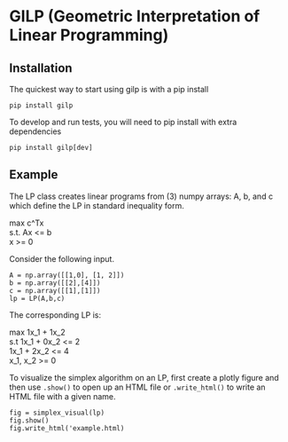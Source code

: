 # GILP (Geometric Interpretation of Linear Programming)

## Installation

The quickest way to start using gilp is with a pip install

```pip install gilp```

To develop and run tests, you will need to pip install with extra dependencies

```pip install gilp[dev]```

## Example

The LP class creates linear programs from (3) numpy arrays: A, b, and c which define the LP in standard inequality form.

max  c^Tx<br/>
s.t. Ax <= b<br/>
      x >= 0<br/>

Consider the following input.

```A = np.array([[1,0], [1, 2]])```<br/>
```b = np.array([[2],[4]])```<br/>
```c = np.array([[1],[1]])```<br/>
```lp = LP(A,b,c)```<br/>

The corresponding LP is:

max  1x_1 + 1x_2<br/>
s.t  1x_1 + 0x_2 <= 2<br/>
     1x_1 + 2x_2 <= 4<br/>
      x_1,   x_2 >= 0<br/>

To visualize the simplex algorithm on an LP, first create a plotly figure
and then use ```.show()``` to open up an HTML file or ```.write_html()```
to write an HTML file with a given name.

```fig = simplex_visual(lp)```<br/>
```fig.show()```<br/>
```fig.write_html('example.html)```<br/>
